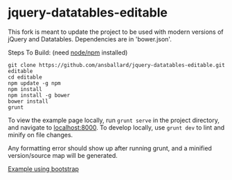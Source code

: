 # jquery-datatables-editable

This fork is meant to update the project to be used with modern versions of jQuery and Datatables. Dependencies are in 'bower.json'.

Steps To Build: (need [node/npm](https://nodejs.org/) installed)
```
git clone https://github.com/ansballard/jquery-datatables-editable.git editable
cd editable
npm update -g npm
npm install
npm install -g bower
bower install
grunt
```

To view the example page locally, run `grunt serve` in the project directory, and navigate to [localhost:8000](http://localhost:8000). To develop locally, use `grunt dev` to lint and minify on file changes.

Any formatting error should show up after running grunt, and a minified version/source map will be generated.

[Example using bootstrap](http://ansballard.github.io/jquery-datatables-editable/)

